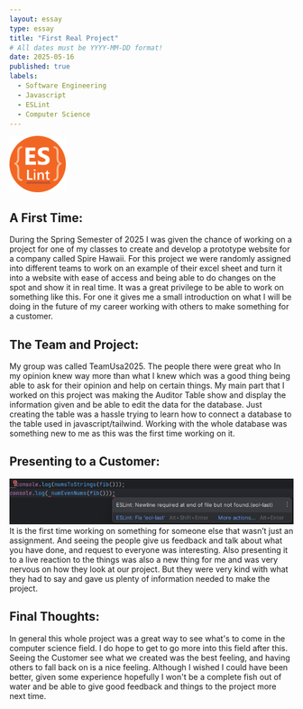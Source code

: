 ```yaml
---
layout: essay
type: essay
title: "First Real Project"
# All dates must be YYYY-MM-DD format!
date: 2025-05-16
published: true
labels:
  - Software Engineering
  - Javascript
  - ESLint
  - Computer Science
---
```



<img width="100px" class="rounded float-start pe-4" src="../img/ESLINT-PROFILE.png">

## A First Time:
During the Spring Semester of 2025 I was given the chance of working on a project for one of my classes to create and develop a prototype website for a company called Spire Hawaii. For this project we were randomly assigned into different teams to work on an example of their excel sheet and turn it into a  website with ease of access and being able to do changes on the spot and show it in real time. It was a great privilege to be able to work on something like this. For one it gives me a small introduction on what I will be doing in the future of my career working with others to make something for a customer.
 


## The Team and Project:
My group was called TeamUsa2025. The people there were great who In my opinion knew way more than what I knew which was a good thing being able to ask for their opinion and help on certain things. My main part that I worked on this project was making the Auditor Table show and display the information given and be able to edit the data for the database. Just creating the table was a hassle trying to learn how to connect a database to the table used in javascript/tailwind. Working with the whole database was something new to me as this was the first time working on it.


## Presenting to a Customer:
<img width="600px" src="../img/ESLINT-EXAMPLE.png">
It is the first time working on something for someone else that wasn’t just an assignment. And seeing the people give us feedback and talk about what you have done, and request to everyone was interesting. Also presenting it to a live reaction to the things was also a new thing for me and was very nervous on how they look at our project. But they were very kind with what they had to say and gave us plenty of information needed to make the project.


## Final Thoughts:
In general this whole project was a great way to see what's to come in the computer science field. I do hope to get to go more into this field after this. Seeing the Customer see what we created was the best feeling, and having others to fall back on is a nice feeling. Although I wished I could have been better, given some experience hopefully I won't be a complete fish out of water and be able to give good feedback and things to the project more next time.
